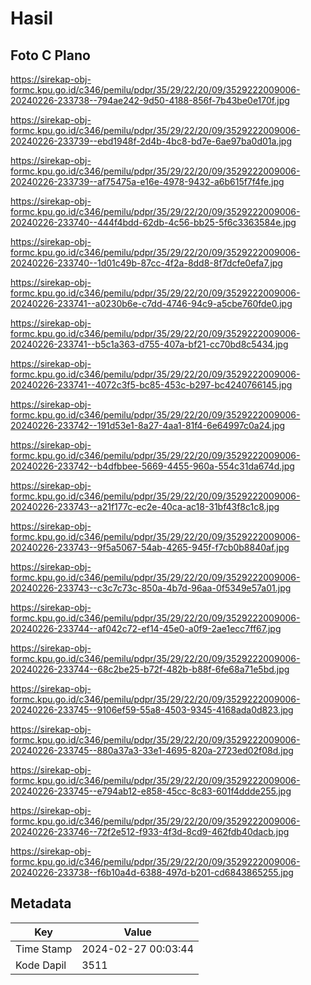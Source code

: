 # Hasil

## Foto C Plano

https://sirekap-obj-formc.kpu.go.id/c346/pemilu/pdpr/35/29/22/20/09/3529222009006-20240226-233738--794ae242-9d50-4188-856f-7b43be0e170f.jpg

https://sirekap-obj-formc.kpu.go.id/c346/pemilu/pdpr/35/29/22/20/09/3529222009006-20240226-233739--ebd1948f-2d4b-4bc8-bd7e-6ae97ba0d01a.jpg

https://sirekap-obj-formc.kpu.go.id/c346/pemilu/pdpr/35/29/22/20/09/3529222009006-20240226-233739--af75475a-e16e-4978-9432-a6b615f7f4fe.jpg

https://sirekap-obj-formc.kpu.go.id/c346/pemilu/pdpr/35/29/22/20/09/3529222009006-20240226-233740--444f4bdd-62db-4c56-bb25-5f6c3363584e.jpg

https://sirekap-obj-formc.kpu.go.id/c346/pemilu/pdpr/35/29/22/20/09/3529222009006-20240226-233740--1d01c49b-87cc-4f2a-8dd8-8f7dcfe0efa7.jpg

https://sirekap-obj-formc.kpu.go.id/c346/pemilu/pdpr/35/29/22/20/09/3529222009006-20240226-233741--a0230b6e-c7dd-4746-94c9-a5cbe760fde0.jpg

https://sirekap-obj-formc.kpu.go.id/c346/pemilu/pdpr/35/29/22/20/09/3529222009006-20240226-233741--b5c1a363-d755-407a-bf21-cc70bd8c5434.jpg

https://sirekap-obj-formc.kpu.go.id/c346/pemilu/pdpr/35/29/22/20/09/3529222009006-20240226-233741--4072c3f5-bc85-453c-b297-bc4240766145.jpg

https://sirekap-obj-formc.kpu.go.id/c346/pemilu/pdpr/35/29/22/20/09/3529222009006-20240226-233742--191d53e1-8a27-4aa1-81f4-6e64997c0a24.jpg

https://sirekap-obj-formc.kpu.go.id/c346/pemilu/pdpr/35/29/22/20/09/3529222009006-20240226-233742--b4dfbbee-5669-4455-960a-554c31da674d.jpg

https://sirekap-obj-formc.kpu.go.id/c346/pemilu/pdpr/35/29/22/20/09/3529222009006-20240226-233743--a21f177c-ec2e-40ca-ac18-31bf43f8c1c8.jpg

https://sirekap-obj-formc.kpu.go.id/c346/pemilu/pdpr/35/29/22/20/09/3529222009006-20240226-233743--9f5a5067-54ab-4265-945f-f7cb0b8840af.jpg

https://sirekap-obj-formc.kpu.go.id/c346/pemilu/pdpr/35/29/22/20/09/3529222009006-20240226-233743--c3c7c73c-850a-4b7d-96aa-0f5349e57a01.jpg

https://sirekap-obj-formc.kpu.go.id/c346/pemilu/pdpr/35/29/22/20/09/3529222009006-20240226-233744--af042c72-ef14-45e0-a0f9-2ae1ecc7ff67.jpg

https://sirekap-obj-formc.kpu.go.id/c346/pemilu/pdpr/35/29/22/20/09/3529222009006-20240226-233744--68c2be25-b72f-482b-b88f-6fe68a71e5bd.jpg

https://sirekap-obj-formc.kpu.go.id/c346/pemilu/pdpr/35/29/22/20/09/3529222009006-20240226-233745--9106ef59-55a8-4503-9345-4168ada0d823.jpg

https://sirekap-obj-formc.kpu.go.id/c346/pemilu/pdpr/35/29/22/20/09/3529222009006-20240226-233745--880a37a3-33e1-4695-820a-2723ed02f08d.jpg

https://sirekap-obj-formc.kpu.go.id/c346/pemilu/pdpr/35/29/22/20/09/3529222009006-20240226-233745--e794ab12-e858-45cc-8c83-601f4ddde255.jpg

https://sirekap-obj-formc.kpu.go.id/c346/pemilu/pdpr/35/29/22/20/09/3529222009006-20240226-233746--72f2e512-f933-4f3d-8cd9-462fdb40dacb.jpg

https://sirekap-obj-formc.kpu.go.id/c346/pemilu/pdpr/35/29/22/20/09/3529222009006-20240226-233738--f6b10a4d-6388-497d-b201-cd6843865255.jpg


## Metadata

| Key        | Value               |
| ---------- | ------------------- |
| Time Stamp | 2024-02-27 00:03:44 |
| Kode Dapil | 3511                |



